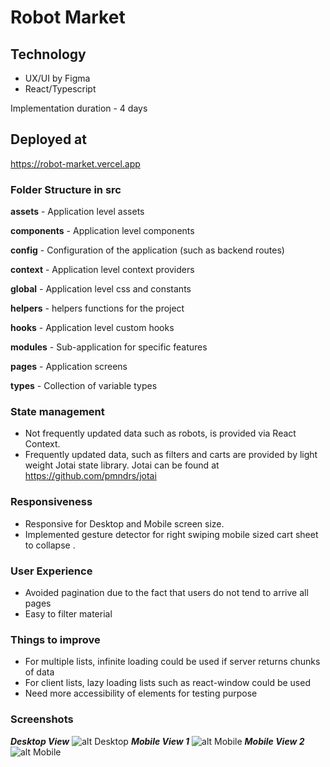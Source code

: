 # Robot Market 
## Technology
* UX/UI by Figma
* React/Typescript

Implementation duration - 4 days 
## Deployed at 
https://robot-market.vercel.app
### Folder Structure in src
**assets** - Application level assets 

**components** - Application level components 

**config** - Configuration of the application (such as backend routes)

**context** - Application level context providers 

**global** - Application level css and constants 

**helpers** - helpers functions for the project 

**hooks** - Application level custom hooks

**modules** - Sub-application for specific features 

**pages** - Application screens 

**types** - Collection of variable types 

### State management 
* Not frequently updated data such as robots, is provided via React Context.
* Frequently updated data, such as filters and carts are provided by light weight Jotai state library. Jotai can be found at https://github.com/pmndrs/jotai
### Responsiveness 
* Responsive for Desktop and Mobile screen size.
* Implemented gesture detector for right swiping mobile sized cart sheet to collapse . 

### User Experience 
* Avoided pagination due to the fact that users do not tend to arrive all pages 
* Easy to filter material

### Things to improve 
* For multiple lists, infinite loading could be used if server returns chunks of data
* For client lists, lazy loading lists such as react-window could be used
* Need more accessibility of elements for testing purpose 
### Screenshots

***Desktop View***
![alt Desktop](https://i.ibb.co/HDfxgft/ss1-1.png)
***Mobile View 1***
![alt Mobile](https://i.ibb.co/7RTmKK8/photo-2022-02-04-02-01-05.jpg)
***Mobile View 2***
![alt Mobile](https://i.ibb.co/kMJW5KY/photo-2022-02-04-02-01-10.jpg)
